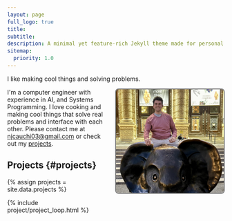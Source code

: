 ```yaml
---
layout: page
full_logo: true
title: 
subtitle: 
description: A minimal yet feature-rich Jekyll theme made for personal websites and blogs.
sitemap:
  priority: 1.0
---
```

<p class="describe-text"> I like making cool things and solving problems. </p>
<img src="assets\img\elephantpic.jpg" style="float: right; margin-left: 20px; margin-bottom: 20px; width: 25vw; height: 25vw; object-fit: cover; min-width: 250px; max-width: 700px; border: 2px solid #808080ff; border-radius: 8px;">

I'm a computer engineer with experience in AI, and Systems Programming. I love cooking and making cool things that solve real problems and interface with each other. Please contact me at [njcauchi03@gmail.com](#) or check out my [projects](#projects).

## Projects {#projects}

{% assign projects = site.data.projects %}

{% include project/project_loop.html %}

<br>
<br>
<br>
<br>
<br>
